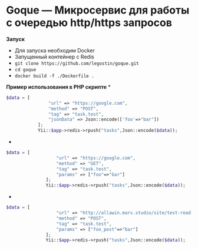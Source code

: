 # Goque — Микросервис для работы с очередью http/https запросов
**Запуск**
* Для запуска необходим  Docker
* Запущенный контейнер с Redis
* ```git clone https://github.com/legostin/goque.git```
* ```cd goque```
* ```docker build -f ./Dockerfile .```


**Пример использования в PHP скрипте**
*
```PHP
$data = [
                "url" => "https://google.com",
                "method" => "POST",
                "tag" => "task.test",
                "jsonData" => Json::encode(['foo'=>"bar"])
            ];
            Yii::$app->redis->rpush("tasks",Json::encode($data));
```
*
```PHP
$data = [
                   "url" => "https://google.com",
                   "method" => "GET",
                   "tag" => "task.test",
                   "params" => ["foo"=>"bar"]
               ];
               Yii::$app->redis->rpush("tasks",Json::encode($data));
```
*
```PHP
$data = [
                   "url" => "http://allawin.mars.studio/site/test-read-que",
                   "method" => "POST",
                   "tag" => "task.test",
                   "params" => ["foo_post"=>"bar"]
               ];
               Yii::$app->redis->rpush("tasks",Json::encode($data));
```
